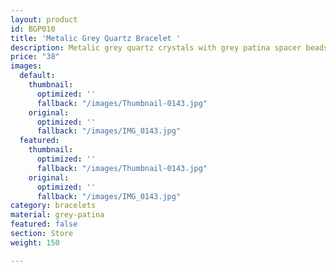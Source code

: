 ```yaml
---
layout: product
id: BGP010
title: 'Metalic Grey Quartz Bracelet '
description: Metalic grey quartz crystals with grey patina spacer beads.
price: "38"
images:
  default:
    thumbnail:
      optimized: ''
      fallback: "/images/Thumbnail-0143.jpg"
    original:
      optimized: ''
      fallback: "/images/IMG_0143.jpg"
  featured:
    thumbnail:
      optimized: ''
      fallback: "/images/Thumbnail-0143.jpg"
    original:
      optimized: ''
      fallback: "/images/IMG_0143.jpg"
category: bracelets
material: grey-patina
featured: false
section: Store
weight: 150

---
```

